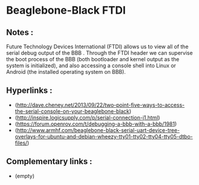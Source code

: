 # Beaglebone-Black FTDI

## Notes : 
 Future Technology Devices International (FTDI) allows us to view all of the serial debug output of the BBB . Through the FTDI header we can supervise the boot process of the BBB (both bootloader and kernel output as the system is initialized), and also accessing a console shell into Linux or Android (the installed operating system on BBB).
 
## Hyperlinks : 
* (http://dave.cheney.net/2013/09/22/two-point-five-ways-to-access-the-serial-console-on-your-beaglebone-black)
* (http://inspire.logicsupply.com/p/serial-connection-j1.html)
* (https://forum.openrov.com/t/debugging-a-bbb-with-a-bbb/1981)
* (http://www.armhf.com/beaglebone-black-serial-uart-device-tree-overlays-for-ubuntu-and-debian-wheezy-tty01-tty02-tty04-tty05-dtbo-files/)


## Complementary links : 
* (empty)

